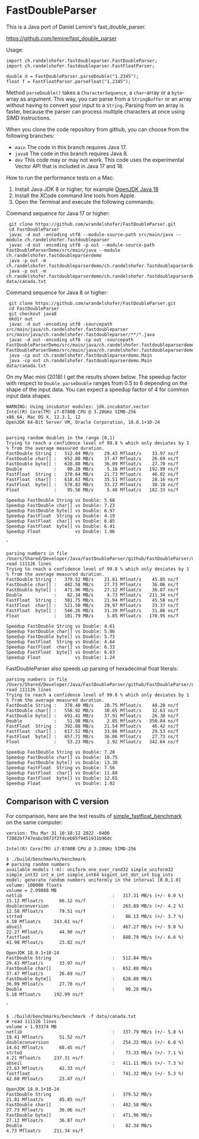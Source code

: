 # FastDoubleParser

This is a Java port of Daniel Lemire's fast_double_parser.

https://github.com/lemire/fast_double_parser

Usage:

    import ch.randelshofer.fastdoubleparser.FastDoubleParser;
    import ch.randelshofer.fastdoubleparser.FastFloatParser;

    double d = FastDoubleParser.parseDouble("1.2345");
    float f = FastFloatParser.parseFloat("1.2345");

Method `parseDouble()` takes a `CharacterSequence`, a `char`-array or a `byte`-array as argument. This way, you can
parse from a `StringBuffer` or an array without having to convert your input to a `String`. Parsing from an array is
faster, because the parser can process multiple characters at once using SIMD instructions.

When you clone the code repository from github, you can choose from the following branches:

- `main` The code in this branch requires Java 17.
- `java8` The code in this branch requires Java 8.
- `dev` This code may or may not work. This code uses the experimental Vector API that is included in Java 17 and 18.

How to run the performance tests on a Mac:

1. Install Java JDK 8 or higher, for example [OpenJDK Java 18](https://jdk.java.net/18/)
2. Install the XCode command line tools from Apple.
3. Open the Terminal and execute the following commands:

Command sequence for Java 17 or higher:

     git clone https://github.com/wrandelshofer/FastDoubleParser.git
     cd FastDoubleParser 
     javac -d out -encoding utf8 --module-source-path src/main/java --module ch.randelshofer.fastdoubleparser    
     javac -d out -encoding utf8 -p out --module-source-path FastDoubleParserDemo/src/main/java --module ch.randelshofer.fastdoubleparserdemo
     java -p out -m ch.randelshofer.fastdoubleparserdemo/ch.randelshofer.fastdoubleparserdemo.Main  
     java -p out -m ch.randelshofer.fastdoubleparserdemo/ch.randelshofer.fastdoubleparserdemo.Main data/canada.txt   

Command sequence for Java 8 or higher:

     git clone https://github.com/wrandelshofer/FastDoubleParser.git
     cd FastDoubleParser 
     git checkout java8
     mkdir out
     javac -d out -encoding utf8 -sourcepath src/main/java/ch.randelshofer.fastdoubleparser src/main/java/ch.randelshofer.fastdoubleparser/**/*.java    
     javac -d out -encoding utf8 -cp out -sourcepath FastDoubleParserDemo/src/main/java/ch.randelshofer.fastdoubleparserdemo FastDoubleParserDemo/src/main/java/ch.randelshofer.fastdoubleparserdemo/**/*.java
     java -cp out ch.randelshofer.fastdoubleparserdemo.Main  
     java -cp out ch.randelshofer.fastdoubleparserdemo.Main data/canada.txt   

On my Mac mini (2018) I get the results shown below. The speedup factor with respect to `Double.parseDouble` ranges from
0.5 to 6 depending on the shape of the input data. You can expect a speedup factor of 4 for common input data shapes.

    WARNING: Using incubator modules: jdk.incubator.vector
    Intel(R) Core(TM) i7-8700B CPU @ 3.20GHz SIMD-256
    x86_64, Mac OS X, 12.3.1, 12
    OpenJDK 64-Bit Server VM, Oracle Corporation, 18.0.1+10-24
    
    
    parsing random doubles in the range [0,1)
    Trying to reach a confidence level of 99.8 % which only deviates by 1 % from the average measured duration.
    FastDouble String :   512.84 MB/s    29.43 Mfloat/s    33.97 ns/f
    FastDouble char[] :   652.80 MB/s    37.47 Mfloat/s    26.69 ns/f
    FastDouble byte[] :   628.88 MB/s    36.09 Mfloat/s    27.70 ns/f
    Double            :    90.28 MB/s     5.18 Mfloat/s   192.99 ns/f
    FastFloat  String :   378.64 MB/s    21.73 Mfloat/s    46.02 ns/f
    FastFloat  char[] :   618.63 MB/s    35.51 Mfloat/s    28.16 ns/f
    FastFloat  byte[] :   578.82 MB/s    33.22 Mfloat/s    30.10 ns/f
    Float             :    95.56 MB/s     5.48 Mfloat/s   182.33 ns/f
    
    Speedup FastDouble String vs Double: 5.68
    Speedup FastDouble char[] vs Double: 7.23
    Speedup FastDouble byte[] vs Double: 6.97
    Speedup FastFloat  String vs Double: 4.19
    Speedup FastFloat  char[] vs Double: 6.85
    Speedup FastFloat  byte[] vs Double: 6.41
    Speedup Float             vs Double: 1.06

'

    parsing numbers in file /Users/Shared/Developer/Java/FastDoubleParser/github/FastDoubleParser/data/canada.txt
    read 111126 lines
    Trying to reach a confidence level of 99.8 % which only deviates by 1 % from the average measured duration.
    FastDouble String :   379.52 MB/s    21.81 Mfloat/s    45.85 ns/f
    FastDouble char[] :   482.58 MB/s    27.73 Mfloat/s    36.06 ns/f
    FastDouble byte[] :   471.96 MB/s    27.12 Mfloat/s    36.87 ns/f
    Double            :    82.34 MB/s     4.73 Mfloat/s   211.34 ns/f
    FastFloat  String :   381.75 MB/s    21.94 Mfloat/s    45.58 ns/f
    FastFloat  char[] :   521.50 MB/s    29.97 Mfloat/s    33.37 ns/f
    FastFloat  byte[] :   546.26 MB/s    31.39 Mfloat/s    31.86 ns/f
    Float             :   101.79 MB/s     5.85 Mfloat/s   170.95 ns/f
    
    Speedup FastDouble String vs Double: 4.61
    Speedup FastDouble char[] vs Double: 5.86
    Speedup FastDouble byte[] vs Double: 5.73
    Speedup FastFloat  String vs Double: 4.64
    Speedup FastFloat  char[] vs Double: 6.33
    Speedup FastFloat  byte[] vs Double: 6.63
    Speedup Float             vs Double: 1.24

FastDoubleParser also speeds up parsing of hexadecimal float literals:

    parsing numbers in file /Users/Shared/Developer/Java/FastDoubleParser/github/FastDoubleParser/data/canada_hex.txt
    read 111126 lines
    Trying to reach a confidence level of 99.8 % which only deviates by 1 % from the average measured duration.
    FastDouble String :   378.40 MB/s    20.75 Mfloat/s    48.20 ns/f
    FastDouble char[] :   558.92 MB/s    30.65 Mfloat/s    32.63 ns/f
    FastDouble byte[] :   691.41 MB/s    37.91 Mfloat/s    26.38 ns/f
    Double            :    51.98 MB/s     2.85 Mfloat/s   350.84 ns/f
    FastFloat  String :   392.88 MB/s    21.54 Mfloat/s    46.42 ns/f
    FastFloat  char[] :   617.52 MB/s    33.86 Mfloat/s    29.53 ns/f
    FastFloat  byte[] :   657.71 MB/s    36.06 Mfloat/s    27.73 ns/f
    Float             :    53.23 MB/s     2.92 Mfloat/s   342.64 ns/f
    
    Speedup FastDouble String vs Double: 7.28
    Speedup FastDouble char[] vs Double: 10.75
    Speedup FastDouble byte[] vs Double: 13.30
    Speedup FastFloat  String vs Double: 7.56
    Speedup FastFloat  char[] vs Double: 11.88
    Speedup FastFloat  byte[] vs Double: 12.65
    Speedup Float             vs Double: 1.02

## Comparison with C version

For comparison, here are the test results
of [simple_fastfloat_benchmark](https://github.com/lemire/simple_fastfloat_benchmark)  
on the same computer:

    version: Thu Mar 31 10:18:12 2022 -0400 f2082bf747eabc0873f2fdceb05f9451931b96dc

    Intel(R) Core(TM) i7-8700B CPU @ 3.20GHz SIMD-256

    $ ./build/benchmarks/benchmark
    # parsing random numbers
    available models (-m): uniform one_over_rand32 simple_uniform32 simple_int32 int_e_int simple_int64 bigint_int_dot_int big_ints 
    model: generate random numbers uniformly in the interval [0.0,1.0]
    volume: 100000 floats
    volume = 2.09808 MB 
    netlib                                  :   317.31 MB/s (+/- 6.0 %)    15.12 Mfloat/s      66.12 ns/f 
    doubleconversion                        :   263.89 MB/s (+/- 4.2 %)    12.58 Mfloat/s      79.51 ns/f 
    strtod                                  :    86.13 MB/s (+/- 3.7 %)     4.10 Mfloat/s     243.61 ns/f 
    abseil                                  :   467.27 MB/s (+/- 9.0 %)    22.27 Mfloat/s      44.90 ns/f 
    fastfloat                               :   880.79 MB/s (+/- 6.6 %)    41.98 Mfloat/s      23.82 ns/f 

    OpenJDK 18.0.1+10-24
    FastDouble String                       :   512.84 MB/s                29.43 Mfloat/s      33.97 ns/f
    FastDouble char[]                       :   652.80 MB/s                37.47 Mfloat/s      26.69 ns/f
    FastDouble byte[]                       :   628.88 MB/s                36.09 Mfloat/s      27.70 ns/f
    Double                                  :    90.28 MB/s                 5.18 Mfloat/s     192.99 ns/f

'

    $ ./build/benchmarks/benchmark -f data/canada.txt
    # read 111126 lines 
    volume = 1.93374 MB 
    netlib                                  :   337.79 MB/s (+/- 5.8 %)    19.41 Mfloat/s      51.52 ns/f 
    doubleconversion                        :   254.22 MB/s (+/- 6.0 %)    14.61 Mfloat/s      68.45 ns/f 
    strtod                                  :    73.33 MB/s (+/- 7.1 %)     4.21 Mfloat/s     237.31 ns/f 
    abseil                                  :   411.11 MB/s (+/- 7.3 %)    23.63 Mfloat/s      42.33 ns/f 
    fastfloat                               :   741.32 MB/s (+/- 5.3 %)    42.60 Mfloat/s      23.47 ns/f 

    OpenJDK 18.0.1+10-24
    FastDouble String                       :   379.52 MB/s                21.81 Mfloat/s      45.85 ns/f
    FastDouble char[]                       :   482.58 MB/s                27.73 Mfloat/s      36.06 ns/f
    FastDouble byte[]                       :   471.96 MB/s                27.12 Mfloat/s      36.87 ns/f
    Double                                  :    82.34 MB/s                 4.73 Mfloat/s     211.34 ns/f